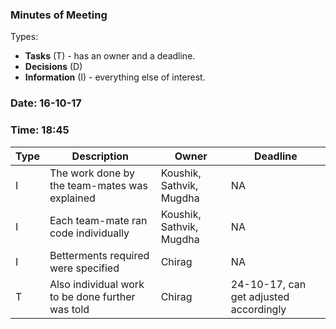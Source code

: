 ### Minutes of Meeting

Types:
* **Tasks** (T) - has an owner and a deadline.
* **Decisions** (D)
* **Information** (I) - everything else of interest.

### Date: 16-10-17
### Time: 18:45

Type | Description | Owner | Deadline
---- | ---- | ---- | ----
I | The work done by the team-mates was explained | Koushik, Sathvik, Mugdha | NA
I | Each team-mate ran code individually | Koushik, Sathvik, Mugdha | NA
I | Betterments required were specified | Chirag | NA
T | Also individual work to be done further was told | Chirag | 24-10-17, can get adjusted accordingly 
